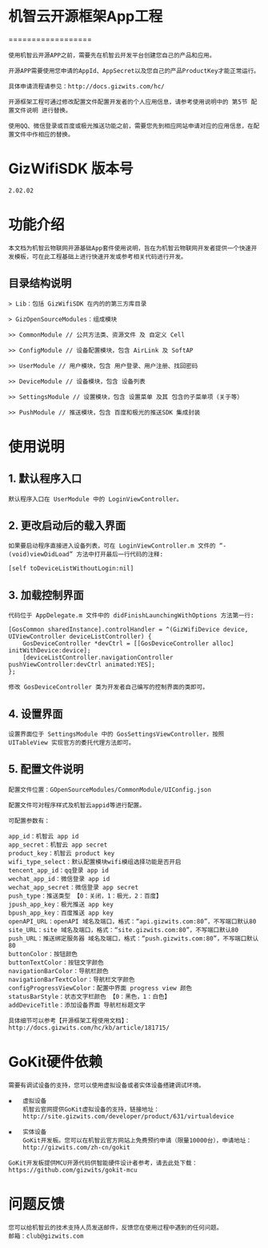 # 机智云开源框架App工程
==================

    使用机智云开源APP之前，需要先在机智云开发平台创建您自己的产品和应用。

    开源APP需要使用您申请的AppId、AppSecret以及您自己的产品ProductKey才能正常运行。

    具体申请流程请参见：http://docs.gizwits.com/hc/

    开源框架工程可通过修改配置文件配置开发者的个人应用信息，请参考使用说明中的 第5节 配置文件说明 进行替换。

    使用QQ、微信登录或百度或极光推送功能之前，需要您先到相应网站申请对应的应用信息，在配置文件中作相应的替换。


# GizWifiSDK 版本号

    2.02.02


# 功能介绍

    本文档为机智云物联网开源基础App套件使用说明，旨在为机智云物联网开发者提供一个快速开发模板，可在此工程基础上进行快速开发或参考相关代码进行开发。

## 目录结构说明

    > Lib：包括 GizWifiSDK 在内的的第三方库目录

    > GizOpenSourceModules：组成模块

    >> CommonModule // 公共方法类、资源文件 及 自定义 Cell
    
    >> ConfigModule // 设备配置模块，包含 AirLink 及 SoftAP
    
    >> UserModule // 用户模块，包含 用户登录、用户注册、找回密码
    
    >> DeviceModule // 设备模块，包含 设备列表
    
    >> SettingsModule // 设置模块，包含 设置菜单 及其 包含的子菜单项（关于等）

    >> PushModule // 推送模块，包含 百度和极光的推送SDK 集成封装
    
    
# 使用说明

## 1. 默认程序入口
    
    默认程序入口在 UserModule 中的 LoginViewController。

## 2. 更改启动后的载入界面
    
    如果要启动程序直接进入设备列表，可在 LoginViewController.m 文件的 “- (void)viewDidLoad” 方法中打开最后一行代码的注释:

	[self toDeviceListWithoutLogin:nil]


## 3. 加载控制界面
    
    代码位于 AppDelegate.m 文件中的 didFinishLaunchingWithOptions 方法第一行:

	[GosCommon sharedInstance].controlHandler = ^(GizWifiDevice device, UIViewController deviceListController) {
		GosDeviceController *devCtrl = [[GosDeviceController alloc] initWithDevice:device];
		[deviceListController.navigationController pushViewController:devCtrl animated:YES];
	};

    修改 GosDeviceController 类为开发者自己编写的控制界面的类即可。

## 4. 设置界面
    
    设置界面位于 SettingsModule 中的 GosSettingsViewController，按照 UITableView 实现官方的委托代理方法即可。

## 5. 配置文件说明

    配置文件位置：GOpenSourceModules/CommonModule/UIConfig.json

    配置文件可对程序样式及机智云appid等进行配置。

    可配置参数有：

	app_id：机智云 app id
	app_secret：机智云 app secret
	product_key：机智云 product key
	wifi_type_select：默认配置模块wifi模组选择功能是否开启
	tencent_app_id：qq登录 app id
	wechat_app_id：微信登录 app id
	wechat_app_secret：微信登录 app secret
	push_type：推送类型 【0：关闭，1：极光，2：百度】
	jpush_app_key：极光推送 app key
	bpush_app_key：百度推送 app key
	openAPI_URL：openAPI 域名及端口，格式：“api.gizwits.com:80”，不写端口默认80
	site_URL：site 域名及端口，格式：“site.gizwits.com:80”，不写端口默认80
	push_URL：推送绑定服务器 域名及端口，格式：“push.gizwits.com:80”，不写端口默认80
	buttonColor：按钮颜色
	buttonTextColor：按钮文字颜色
	navigationBarColor：导航栏颜色
	navigationBarTextColor：导航栏文字颜色
	configProgressViewColor：配置中界面 progress view 颜色
	statusBarStyle：状态文字栏颜色 【0：黑色，1：白色】
	addDeviceTitle：添加设备界面 导航栏标题文字

    具体细节可以参考【开源框架工程使用文档】：http://docs.gizwits.com/hc/kb/article/181715/

# GoKit硬件依赖

    需要有调试设备的支持，您可以使用虚拟设备或者实体设备搭建调试环境。

    ▪	虚拟设备
        机智云官网提供GoKit虚拟设备的支持，链接地址：
        http://site.gizwits.com/developer/product/631/virtualdevice

    ▪	实体设备
        GoKit开发板。您可以在机智云官方网站上免费预约申请（限量10000台），申请地址：
        http://gizwits.com/zh-cn/gokit

    GoKit开发板提供MCU开源代码供智能硬件设计者参考，请去此处下载：https://github.com/gizwits/gokit-mcu


# 问题反馈

    您可以给机智云的技术支持人员发送邮件，反馈您在使用过程中遇到的任何问题。
    邮箱：club@gizwits.com

    
